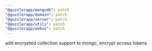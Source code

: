 ```yaml
---
"@guzzlerapp/mongodb": patch
"@guzzlerapp/domain": patch
"@guzzlerapp/server": patch
"@guzzlerapp/utils": patch
"@guzzlerapp/webui": patch
---
```


add encrypted collection support to mongo, encrypt access tokens

